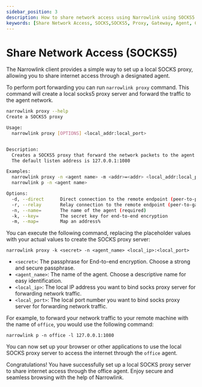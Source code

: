```yaml
---
sidebar_position: 3
description: How to share network access using Narrowlink using SOCKS5
keywords: [Share Network Access, SOCKS,SOCKS5, Proxy, Gateway, Agent, Client, Narrowlink, Narrow, Link, Networking, Internet, Security, Privacy, Open Source, Self-hosted, Tutorial, How-to, Guide, Nat, Firewall, Proxy, Reverse Proxy, Tunnel,Nat, Firewall, Proxy, Reverse Proxy, Tunnel]
---
```


# Share Network Access (SOCKS5)

The Narrowlink client provides a simple way to set up a local SOCKS proxy, allowing you to share internet access through a designated agent.

To perform port forwarding you can run `narrowlink proxy` command. This command will create a local socks5 proxy server and forward the traffic to the agent network.

```bash
narrowlink proxy --help
Create a SOCKS5 proxy

Usage:
  narrowlink proxy [OPTIONS] <local_addr:local_port>


Description:
  Creates a SOCKS5 proxy that forward the network packets to the agent
  The default listen address is 127.0.0.1:1080

Examples:
  narrowlink proxy -n <agent name> -m <addr>=<addr> <local_addr:local_port>
  narrowlink p -n <agent name>

Options:
  -d, --direct      Direct connection to the remote endpoint (peer-to-peer)
  -r, --relay       Relay connection to the remote endpoint (peer-to-gateway-to-peer)
  -n, --name=       The name of the agent (required)
  -k, --key=        The secret key for end-to-end encryption
  -m, --map=        Map an address%
```

You can execute the following command, replacing the placeholder values with your actual values to create the SOCKS proxy server:

`narrowlink proxy -k <secret> -n <agent_name> <local_ip>:<local_port>` 

- `<secret>`: The passphrase for End-to-end encryption. Choose a strong and secure passphrase.
- `<agent_name>`: The name of the agent. Choose a descriptive name for easy identification.
- `<local_ip>`: The local IP address you want to bind socks proxy server for forwarding network traffic.
- `<local_port>`: The local port number you want to bind socks proxy server for forwarding network traffic.

For example, to forward your network traffic to your remote machine with the name of `office`, you would use the following command:

`narrowlink p -n office -l 127.0.0.1:1080` 

You can now set up your browser or other applications to use the local SOCKS proxy server to access the internet through the `office` agent.

Congratulations! You have successfully set up a local SOCKS proxy server to share internet access through the office agent. Enjoy secure and seamless browsing with the help of Narrowlink.